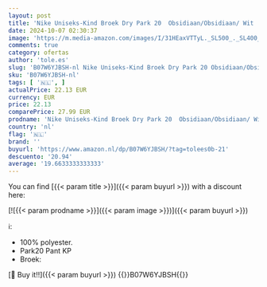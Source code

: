 ```yaml
---
layout: post
title: 'Nike Uniseks-Kind Broek Dry Park 20  Obsidiaan/Obsidiaan/ Wit   BV6902-451  S'
date: 2024-10-07 02:30:37
image: 'https://m.media-amazon.com/images/I/31HEaxVTTyL._SL500_._SL400_.jpg'
comments: true
category: ofertas
author: 'tole.es'
slug: 'B07W6YJBSH-nl Nike Uniseks-Kind Broek Dry Park 20 Obsidiaan/Obsidiaan/...'
sku: 'B07W6YJBSH-nl'
tags: [ '🇳🇱', ]
actualPrice: 22.13 EUR
currency: EUR
price: 22.13
comparePrice: 27.99 EUR
prodname: 'Nike Uniseks-Kind Broek Dry Park 20  Obsidiaan/Obsidiaan/ Wit   BV6902-451  S'
country: 'nl'
flag: '🇳🇱'
brand: ''
buyurl: 'https://www.amazon.nl/dp/B07W6YJBSH/?tag=tolees0b-21'
descuento: '20.94'
average: '19.6633333333333'
---
```


You can find [{{< param title >}}]({{< param buyurl >}}) with a discount here:

[![{{< param prodname >}}]({{< param image >}})]({{< param buyurl >}})

ℹ️:

- 100% polyester.
- Park20 Pant KP
- Broek:

[🛒 Buy it!!]({{< param buyurl >}})
{{<world>}}B07W6YJBSH{{</world>}}
